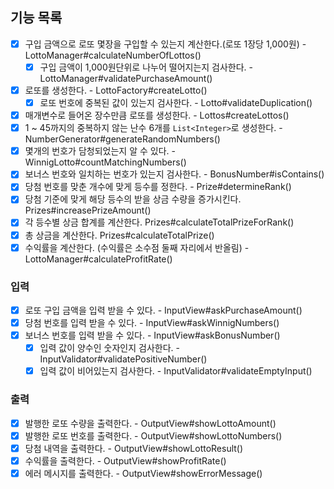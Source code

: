 ## 기능 목록

- [x] 구입 금액으로 로또 몇장을 구입할 수 있는지 계산한다.(로또 1장당 1,000원) - LottoManager#calculateNumberOfLottos()
  - [x] 구입 금액이 1,000원단위로 나누어 떨어지는지 검사한다. - LottoManager#validatePurchaseAmount()
- [x] 로또를 생성한다. - LottoFactory#createLotto()
  - [x] 로또 번호에 중복된 값이 있는지 검사한다. - Lotto#validateDuplication()
- [x] 매개변수로 들어온 장수만큼 로또를 생성한다. - Lottos#createLottos()
- [x] 1 ~ 45까지의 중복하지 않는 난수 6개를 `List<Integer>`로 생성한다. - NumberGenerator#generateRandomNumbers()
- [x] 몇개의 번호가 담청되었는지 알 수 있다. - WinnigLotto#countMatchingNumbers()
- [x] 보너스 번호와 일치하는 번호가 있는지 검사한다. - BonusNumber#isContains()
- [x] 당첨 번호를 맞춘 개수에 맞게 등수를 정한다. - Prize#determineRank()
- [x] 당첨 기준에 맞게 해당 등수의 받을 상금 수량을 증가시킨다. Prizes#increasePrizeAmount()
- [x] 각 등수별 상금 합계를 계산한다. Prizes#calculateTotalPrizeForRank()
- [x] 총 상금을 계산한다. Prizes#calculateTotalPrize()
- [x] 수익률을 계산한다. (수익률은 소수점 둘째 자리에서 반올림) - LottoManager#calculateProfitRate()

### 입력
- [x] 로또 구입 금액을 입력 받을 수 있다. - InputView#askPurchaseAmount()
- [x] 당첨 번호를 입력 받을 수 있다. - InputView#askWinnigNumbers()
- [x] 보너스 번호를 입력 받을 수 있다. - InputView#askBonusNumber()
    - [x] 입력 값이 양수인 숫자인지 검사한다. - InputValidator#validatePositiveNumber()
    - [x] 입력 값이 비어있는지 검사한다. - InputValidator#validateEmptyInput()
      
### 출력
- [x] 발행한 로또 수량을 출력한다. - OutputView#showLottoAmount()
- [x] 발행한 로또 번호를 출력한다. - OutputView#showLottoNumbers()
- [x] 당첨 내역을 출력한다. - OutputView#showLottoResult()
- [x] 수익률을 출력한다. - OutputView#showProfitRate()
- [x] 에러 메시지를 출력한다. - OutputView#showErrorMessage()